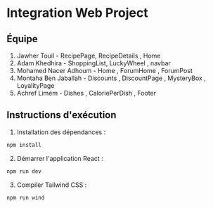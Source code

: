 # Integration Web Project

## Équipe
1. Jawher Touil - RecipePage, RecipeDetails , Home
2. Adam Khedhira - ShoppingList, LuckyWheel , navbar
3. Mohamed Nacer Adhoum - Home , ForumHome , ForumPost
4. Montaha Ben Jaballah - Discounts , DiscountPage , MysteryBox , LoyalityPage
5. Achref Limem - Dishes , CaloriePerDish , Footer

## Instructions d'exécution
1. Installation des dépendances :
```bash
npm install
```

2. Démarrer l'application React :
```bash
npm run dev
```

3. Compiler Tailwind CSS :
```bash
npm run wind
```
